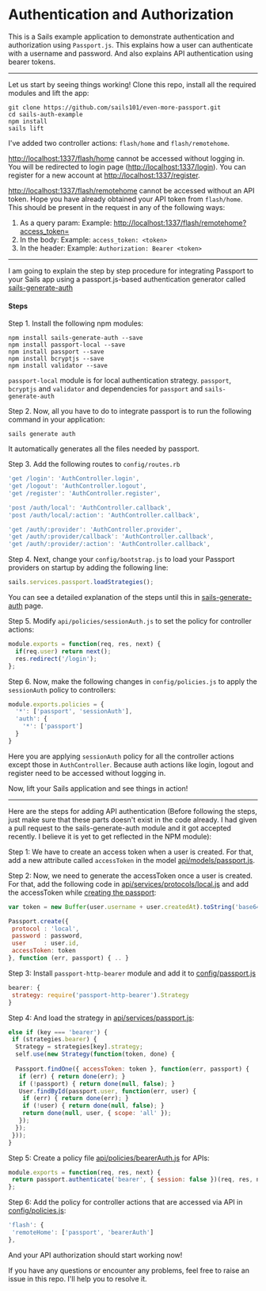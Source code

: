 Authentication and Authorization
================================

This is a Sails example application to demonstrate authentication and authorization using `Passport.js`. This explains how a user can authenticate with a username and password. And also explains API authentication using bearer tokens.

---
Let us start by seeing things working! Clone this repo, install all the required modules and lift the app:

``` shell
git clone https://github.com/sails101/even-more-passport.git
cd sails-auth-example
npm install
sails lift
```

I've added two controller actions: `flash/home` and `flash/remotehome`.

[http://localhost:1337/flash/home](http://localhost:1337/flash/home) cannot be accessed without logging in. You will be redirected to login page ([http://localhost:1337/login](http://localhost:1337/login)). You can register for a new account at [http://localhost:1337/register](http://localhost:1337/register).

[http://localhost:1337/flash/remotehome](http://localhost:1337/flash/remotehome) cannot be accessed without an API token. Hope you have already obtained your API token from `flash/home`. This should be present in the request in any of the following ways:

1. As a query param: Example: [http://localhost:1337/flash/remotehome?access_token=<token>](http://localhost:1337/flash/remotehome?access_token=<token>)
2. In the body: Example: `access_token: <token>`
3. In the header: Example: `Authorization: Bearer <token>`

---

I am going to explain the step by step procedure for integrating Passport to your Sails app using a passport.js-based authentication generator called [sails-generate-auth](https://www.npmjs.com/package/sails-generate-auth)
 
#### Steps

Step 1. Install the following npm modules:

``` shell
npm install sails-generate-auth --save
npm install passport-local --save
npm install passport --save
npm install bcryptjs --save
npm install validator --save
```

`passport-local` module is for local authentication strategy. `passport`, `bcryptjs` and `validator` and dependencies for `passport` and `sails-generate-auth`

Step 2. Now, all you have to do to integrate passport is to run the following command in your application:

``` shell
sails generate auth
```

It automatically generates all the files needed by passport.

Step 3. Add the following routes to `config/routes.rb`

``` js
'get /login': 'AuthController.login',
'get /logout': 'AuthController.logout',
'get /register': 'AuthController.register',

'post /auth/local': 'AuthController.callback',
'post /auth/local/:action': 'AuthController.callback',

'get /auth/:provider': 'AuthController.provider',
'get /auth/:provider/callback': 'AuthController.callback',
'get /auth/:provider/:action': 'AuthController.callback',
```

Step 4. Next, change your `config/bootstrap.js` to load your Passport providers on startup by adding the following line:

``` js
sails.services.passport.loadStrategies();
```

You can see a detailed explanation of the steps until this in [sails-generate-auth](https://github.com/kasperisager/sails-generate-auth/) page.

Step 5. Modify `api/policies/sessionAuth.js` to set the policy for controller actions:

``` js
module.exports = function(req, res, next) {
  if(req.user) return next();
  res.redirect('/login');
};
```

Step 6. Now, make the following changes in `config/policies.js` to apply the `sessionAuth` policy to controllers:

``` js
module.exports.policies = {
  '*': ['passport', 'sessionAuth'],
  'auth': {
    '*': ['passport']
  }
}
``` 

Here you are applying `sessionAuth` policy for all the controller actions except those in `AuthController`. Because auth actions like login, logout and register need to be accessed without logging in.

Now, lift your Sails application and see things in action! 

---

Here are the steps for adding API authentication (Before following the steps, just make sure that these parts doesn't exist in the code already. I had given a pull request to the sails-generate-auth module and it got accepted recently. I believe it is yet to get reflected in the NPM module): 

Step 1: We have to create an access token when a user is created. For that, add a new attribute called `accessToken` in the model [api/models/passport.js](https://github.com/sails101/even-more-passport/blob/master/api/models/Passport.js#L64).

Step 2: Now, we need to generate the accessToken once a user is created. For that, add the following code in [api/services/protocols/local.js](https://github.com/sails101/even-more-passport/blob/master/api/services/protocols/local.js#L61) and add the accessToken while [creating the passport](https://github.com/sails101/even-more-passport/blob/master/api/services/protocols/local.js#L66):

``` js
var token = new Buffer(user.username + user.createdAt).toString('base64');

Passport.create({
 protocol : 'local',
 password : password,
 user     : user.id,
 accessToken: token  
}, function (err, passport) { .. }
```

Step 3: Install `passport-http-bearer` module and add it to [config/passport.js](https://github.com/sails101/even-more-passport/blob/master/config/passport.js#L22)

``` js
bearer: {
 strategy: require('passport-http-bearer').Strategy
}
```

Step 4: And load the strategy in [api/services/passport.js](https://github.com/sails101/even-more-passport/blob/master/api/services/passport.js#L295):

``` js
else if (key === 'bearer') {
 if (strategies.bearer) {
  Strategy = strategies[key].strategy;
  self.use(new Strategy(function(token, done) {
        
  Passport.findOne({ accessToken: token }, function(err, passport) {
   if (err) { return done(err); }
   if (!passport) { return done(null, false); }
   User.findById(passport.user, function(err, user) {
    if (err) { return done(err); }
    if (!user) { return done(null, false); }
    return done(null, user, { scope: 'all' });
   });
  });
 }));
}
```

Step 5: Create a policy file [api/policies/bearerAuth.js](https://github.com/sails101/even-more-passport/blob/master/api/policies/bearerAuth.js) for APIs:

``` js
module.exports = function(req, res, next) {
 return passport.authenticate('bearer', { session: false })(req, res, next);
};
```

Step 6: Add the policy for controller actions that are accessed via API in [config/policies.js](https://github.com/sails101/even-more-passport/blob/master/config/policies.js#L23):

``` js
'flash': {
 'remoteHome': ['passport', 'bearerAuth']
},
```

And your API authorization should start working now!

If you have any questions or encounter any problems, feel free to raise an issue in this repo. I'll help you to resolve it.
